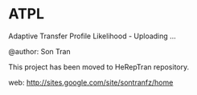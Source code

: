 # ATPL

Adaptive Transfer Profile Likelihood - Uploading ...

@author: Son Tran

This project has been moved to HeRepTran repository.

web: http://sites.google.com/site/sontranfz/home
